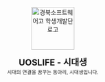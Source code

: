 <br />
<br />

<div align="center">

<a href="https://uoslife.com"><img src="https://uoslife.com/static/img/Logo.840e3c78.svg" alt="경북소프트웨어고 학생개발단 로고" width="100" /></a>

<b><big><big>UOSLIFE - 시대생</big></big></b><br />
<small>시대의 연결을 꿈꾸는 동아리, 시대생입니다.</small>


<!--<a href="#"><img src="#" /></a>
<a href="#"><img src="#" /></a>-->

</div>

<br />
<br />
